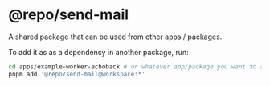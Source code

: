 # @repo/send-mail

A shared package that can be used from other apps / packages.

To add it as as a dependency in another package, run:

```sh
cd apps/example-worker-echoback # or whatever app/package you want to add it to
pnpm add '@repo/send-mail@workspace:*'
```
